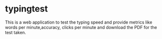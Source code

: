 # typingtest
This is a web application to test the typing speed and provide metrics like words per minute,accuracy, clicks per minute and download the PDF for the test taken.
